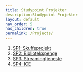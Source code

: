 ```yaml
---
title: Studypoint Projekter
description:Studypoint Projekter
layout: default
nav_order: 5
has_children: true
permalink: /Projects/
---
```

1. [SP1: Skuffeprojekt](./SP1)
2. [SP2: Bibliotekspenge](./SP2)
3. [SP3: Streamingtjeneste](./SP3)
4. [SP4: ICE](./SP4)